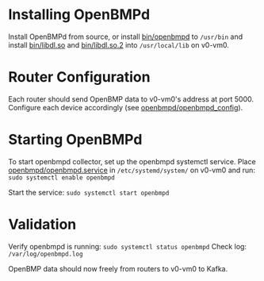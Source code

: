 # Installing OpenBMPd
Install OpenBMPd from source, or install [bin/openbmpd](bin/openbmpd) to `/usr/bin` and install [bin/libdl.so](bin/libdl.so) and [bin/libdl.so.2](bin/libdl.so.2) into `/usr/local/lib` on v0-vm0.

# Router Configuration
Each router should send OpenBMP data to v0-vm0's address at port 5000. Configure each device accordingly (see [openbmpd/openbmpd_config](../openbmpd_config)). 

# Starting OpenBMPd
To start openbmpd collector, set up the openbmpd systemctl service.
Place [openbmpd/openbmpd.service](../openbmpd.service) in `/etc/systemd/system/` on v0-vm0 and run:
`sudo systemctl enable openbmpd`

Start the service:
`sudo systemctl start openbmpd`

# Validation
Verify openbmpd is running: `sudo systemctl status openbmpd`
Check log: `/var/log/openbmpd.log`

OpenBMP data should now freely from routers to v0-vm0 to Kafka. 
